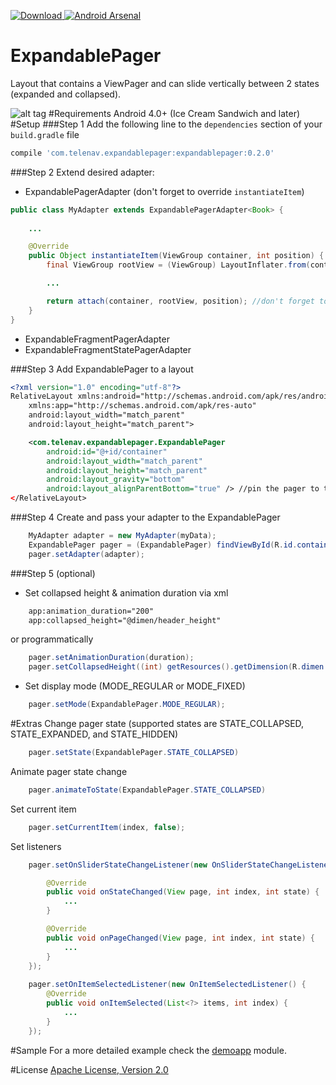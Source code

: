 [ ![Download](https://api.bintray.com/packages/dimatim/maven/ExpandablePager/images/download.svg) ](https://bintray.com/dimatim/maven/ExpandablePager/_latestVersion)
[![Android Arsenal](https://img.shields.io/badge/Android%20Arsenal-ExpandablePager-blue.svg?style=flat)](http://android-arsenal.com/details/1/3278)

# ExpandablePager
Layout that contains a ViewPager and can slide vertically between 2 states (expanded and collapsed).

![alt tag](https://github.com/Telenav/ExpandablePager/blob/master/gif/expandablepager.gif?token=AMYIVqqzN85dOdOY4DOfk2wC-i8R7RxNks5W1HArwA%3D%3D "Demo")
#Requirements
Android 4.0+ (Ice Cream Sandwich and later)
#Setup
###Step 1
Add the following line to the ```dependencies``` section of your ```build.gradle``` file
```gradle
compile 'com.telenav.expandablepager:expandablepager:0.2.0'
```
###Step 2
Extend desired adapter:
- ExpandablePagerAdapter (don't forget to override `instantiateItem`)
```java
public class MyAdapter extends ExpandablePagerAdapter<Book> {
    
    ...

    @Override
    public Object instantiateItem(ViewGroup container, int position) {
        final ViewGroup rootView = (ViewGroup) LayoutInflater.from(container.getContext()).inflate(R.layout.page, container, false); //inflate view

        ...

        return attach(container, rootView, position); //don't forget to return the result of attach()
    }
}
```
- ExpandableFragmentPagerAdapter
- ExpandableFragmentStatePagerAdapter

###Step 3
Add ExpandablePager to a layout
```xml
<?xml version="1.0" encoding="utf-8"?>
RelativeLayout xmlns:android="http://schemas.android.com/apk/res/android"
    xmlns:app="http://schemas.android.com/apk/res-auto"
    android:layout_width="match_parent"
    android:layout_height="match_parent">

    <com.telenav.expandablepager.ExpandablePager
        android:id="@+id/container"
        android:layout_width="match_parent"
        android:layout_height="match_parent"
        android:layout_gravity="bottom"
        android:layout_alignParentBottom="true" /> //pin the pager to the bootom of the screen using layout_gravity or layout_alignParentBottom
</RelativeLayout>
```
###Step 4
Create and pass your adapter to the ExpandablePager
```java 
    MyAdapter adapter = new MyAdapter(myData);
    ExpandablePager pager = (ExpandablePager) findViewById(R.id.container);
    pager.setAdapter(adapter);
```
###Step 5 (optional)
* Set collapsed height & animation duration via xml
```xml 
    app:animation_duration="200"
    app:collapsed_height="@dimen/header_height"
```
or programmatically
```java 
    pager.setAnimationDuration(duration);
    pager.setCollapsedHeight((int) getResources().getDimension(R.dimen.header_height));
```
* Set display mode (MODE_REGULAR or MODE_FIXED)
```java 
    pager.setMode(ExpandablePager.MODE_REGULAR);
```
#Extras
Change pager state (supported states are STATE_COLLAPSED, STATE_EXPANDED, and STATE_HIDDEN) 
```java  
    pager.setState(ExpandablePager.STATE_COLLAPSED)
```
Animate pager state change
```java  
    pager.animateToState(ExpandablePager.STATE_COLLAPSED)
```
Set current item
```java  
    pager.setCurrentItem(index, false);
```
Set listeners
```java
    pager.setOnSliderStateChangeListener(new OnSliderStateChangeListener() {

        @Override
        public void onStateChanged(View page, int index, int state) {
            ...
        }

        @Override
        public void onPageChanged(View page, int index, int state) {
            ...
        }
    });
    
    pager.setOnItemSelectedListener(new OnItemSelectedListener() {
        @Override
        public void onItemSelected(List<?> items, int index) {
            ...
        }
    });
```

#Sample
For a more detailed example check the [demoapp](https://github.com/Telenav/ExpandablePager/tree/master/demoapp) module.

#License
[Apache License, Version 2.0](https://github.com/Telenav/ExpandablePager/blob/master/LICENSE.md)
